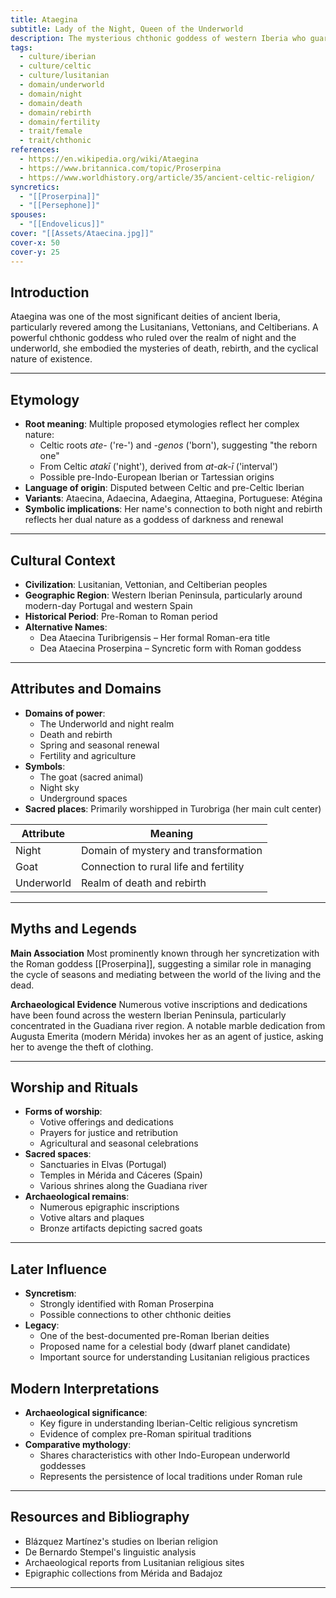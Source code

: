 ```yaml
---
title: Ataegina
subtitle: Lady of the Night, Queen of the Underworld
description: The mysterious chthonic goddess of western Iberia who guarded the cycles of death and rebirth
tags:
  - culture/iberian
  - culture/celtic
  - culture/lusitanian
  - domain/underworld
  - domain/night
  - domain/death
  - domain/rebirth
  - domain/fertility
  - trait/female
  - trait/chthonic
references:
  - https://en.wikipedia.org/wiki/Ataegina
  - https://www.britannica.com/topic/Proserpina
  - https://www.worldhistory.org/article/35/ancient-celtic-religion/
syncretics:
  - "[[Proserpina]]"
  - "[[Persephone]]"
spouses:
  - "[[Endovelicus]]"
cover: "[[Assets/Ataecina.jpg]]"
cover-x: 50
cover-y: 25
---
```

##  Introduction
Ataegina was one of the most significant deities of ancient Iberia, particularly revered among the Lusitanians, Vettonians, and Celtiberians. A powerful chthonic goddess who ruled over the realm of night and the underworld, she embodied the mysteries of death, rebirth, and the cyclical nature of existence.

---

## Etymology

- **Root meaning**: Multiple proposed etymologies reflect her complex nature:
  - Celtic roots *ate-* ('re-') and *-genos* ('born'), suggesting "the reborn one"
  - From Celtic *atakī* ('night'), derived from *at-ak-ī* ('interval')
  - Possible pre-Indo-European Iberian or Tartessian origins
- **Language of origin**: Disputed between Celtic and pre-Celtic Iberian
- **Variants**: Ataecina, Adaecina, Adaegina, Attaegina, Portuguese: Atégina
- **Symbolic implications**: Her name's connection to both night and rebirth reflects her dual nature as a goddess of darkness and renewal

---

##  Cultural Context

- **Civilization**: Lusitanian, Vettonian, and Celtiberian peoples
- **Geographic Region**: Western Iberian Peninsula, particularly around modern-day Portugal and western Spain
- **Historical Period**: Pre-Roman to Roman period
- **Alternative Names**:
  - Dea Ataecina Turibrigensis – Her formal Roman-era title
  - Dea Ataecina Proserpina – Syncretic form with Roman goddess

---

## Attributes and Domains

- **Domains of power**:
  - The Underworld and night realm
  - Death and rebirth
  - Spring and seasonal renewal
  - Fertility and agriculture
- **Symbols**: 
  - The goat (sacred animal)
  - Night sky
  - Underground spaces
- **Sacred places**: Primarily worshipped in Turobriga (her main cult center)

| Attribute | Meaning |
|-----------|----------|
| Night | Domain of mystery and transformation |
| Goat | Connection to rural life and fertility |
| Underworld | Realm of death and rebirth |

---

## Myths and Legends

**Main Association**
Most prominently known through her syncretization with the Roman goddess [[Proserpina]], suggesting a similar role in managing the cycle of seasons and mediating between the world of the living and the dead.

**Archaeological Evidence**
Numerous votive inscriptions and dedications have been found across the western Iberian Peninsula, particularly concentrated in the Guadiana river region. A notable marble dedication from Augusta Emerita (modern Mérida) invokes her as an agent of justice, asking her to avenge the theft of clothing.

---

## Worship and Rituals

- **Forms of worship**: 
  - Votive offerings and dedications
  - Prayers for justice and retribution
  - Agricultural and seasonal celebrations
- **Sacred spaces**: 
  - Sanctuaries in Elvas (Portugal)
  - Temples in Mérida and Cáceres (Spain)
  - Various shrines along the Guadiana river
- **Archaeological remains**: 
  - Numerous epigraphic inscriptions
  - Votive altars and plaques
  - Bronze artifacts depicting sacred goats

---

## Later Influence

- **Syncretism**: 
  - Strongly identified with Roman Proserpina
  - Possible connections to other chthonic deities
- **Legacy**: 
  - One of the best-documented pre-Roman Iberian deities
  - Proposed name for a celestial body (dwarf planet candidate)
  - Important source for understanding Lusitanian religious practices

## Modern Interpretations

- **Archaeological significance**: 
  - Key figure in understanding Iberian-Celtic religious syncretism
  - Evidence of complex pre-Roman spiritual traditions
- **Comparative mythology**: 
  - Shares characteristics with other Indo-European underworld goddesses
  - Represents the persistence of local traditions under Roman rule

---

## Resources and Bibliography

- Blázquez Martínez's studies on Iberian religion
- De Bernardo Stempel's linguistic analysis
- Archaeological reports from Lusitanian religious sites
- Epigraphic collections from Mérida and Badajoz

---